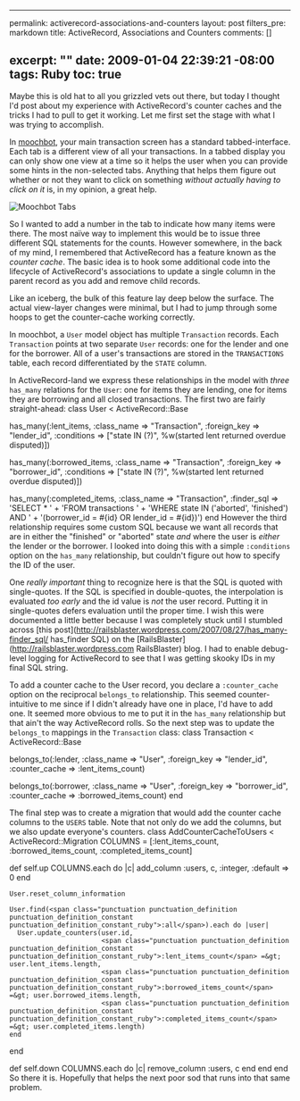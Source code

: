 ----- 
permalink: activerecord-associations-and-counters
layout: post
filters_pre: markdown
title: ActiveRecord, Associations and Counters
comments: []

excerpt: ""
date: 2009-01-04 22:39:21 -08:00
tags: Ruby
toc: true
-----
Maybe this is old hat to all you grizzled vets out there, but today I thought I'd post about my experience with ActiveRecord's counter caches and the tricks I had to pull to get it working. Let me first set the stage with what I was trying to accomplish.

In [moochbot](http://moochbot), your main transaction screen has a standard tabbed-interface. Each tab is a different view of all your transactions. In a tabbed display you can only show one view at a time so it helps the user when you can provide some hints in the non-selected tabs. Anything that helps them figure out whether or not they want to click on something _without actually having to click on it_ is, in my opinion, a great help.

![Moochbot Tabs](http://img.skitch.com/20090104-xi79khd8e9242dhbf5yes6nmg6.jpg)

So I wanted to add a number in the tab to indicate how many items were there. The most naïve way to implement this would be to issue three different SQL statements for the counts. However somewhere, in the back of my mind, I remembered that ActiveRecord has a feature known as the _counter cache_. The basic idea is to hook some additional code into the lifecycle of ActiveRecord's associations to update a single column in the parent record as you add and remove child records.

Like an iceberg, the bulk of this feature lay deep below the surface. The actual view-layer changes were minimal, but I had to jump through some hoops to get the counter-cache working correctly.

In moochbot, a `User` model object has multiple `Transaction` records. Each `Transaction` points at two separate `User` records: one for the lender and one for the borrower. All of a user's transactions are stored in the `TRANSACTIONS` table, each record differentiated by the `STATE` column.

In ActiveRecord-land we express these relationships in the model with _three_ `has_many` relations for the `User`: one for items they are lending, one for items they are borrowing and all closed transactions. The first two are fairly straight-ahead:
<span class="meta meta_class meta_class_ruby"><span class="keyword keyword_control keyword_control_class keyword_control_class_ruby">class User<span class="entity entity_other entity_other_inherited-class entity_other_inherited-class_ruby"> <span class="punctuation punctuation_separator punctuation_separator_inheritance punctuation_separator_inheritance_ruby">&lt; ActiveRecord::Base</span></span></span>

  has_many(<span class="punctuation punctuation_definition punctuation_definition_constant punctuation_definition_constant_ruby">:lent_items</span>,
           <span class="punctuation punctuation_definition punctuation_definition_constant punctuation_definition_constant_ruby">:class_name</span> =&gt; <span class="punctuation punctuation_definition punctuation_definition_string punctuation_definition_string_begin punctuation_definition_string_begin_ruby">"Transaction"</span>,
           <span class="punctuation punctuation_definition punctuation_definition_constant punctuation_definition_constant_ruby">:foreign_key</span> =&gt; <span class="punctuation punctuation_definition punctuation_definition_string punctuation_definition_string_begin punctuation_definition_string_begin_ruby">"lender_id"</span>,
           <span class="punctuation punctuation_definition punctuation_definition_constant punctuation_definition_constant_ruby">:conditions</span> =&gt; [<span class="punctuation punctuation_definition punctuation_definition_string punctuation_definition_string_begin punctuation_definition_string_begin_ruby">"state IN (?)"</span>,
                           <span class="punctuation punctuation_definition punctuation_definition_string punctuation_definition_string_begin punctuation_definition_string_begin_ruby">%w(started lent returned overdue disputed)</span>])

  has_many(<span class="punctuation punctuation_definition punctuation_definition_constant punctuation_definition_constant_ruby">:borrowed_items</span>,
           <span class="punctuation punctuation_definition punctuation_definition_constant punctuation_definition_constant_ruby">:class_name</span> =&gt; <span class="punctuation punctuation_definition punctuation_definition_string punctuation_definition_string_begin punctuation_definition_string_begin_ruby">"Transaction"</span>,
           <span class="punctuation punctuation_definition punctuation_definition_constant punctuation_definition_constant_ruby">:foreign_key</span> =&gt; <span class="punctuation punctuation_definition punctuation_definition_string punctuation_definition_string_begin punctuation_definition_string_begin_ruby">"borrower_id"</span>,
           <span class="punctuation punctuation_definition punctuation_definition_constant punctuation_definition_constant_ruby">:conditions</span> =&gt; [<span class="punctuation punctuation_definition punctuation_definition_string punctuation_definition_string_begin punctuation_definition_string_begin_ruby">"state IN (?)"</span>,
                           <span class="punctuation punctuation_definition punctuation_definition_string punctuation_definition_string_begin punctuation_definition_string_begin_ruby">%w(started lent returned overdue disputed)</span>])

  has_many(<span class="punctuation punctuation_definition punctuation_definition_constant punctuation_definition_constant_ruby">:completed_items</span>,
           <span class="punctuation punctuation_definition punctuation_definition_constant punctuation_definition_constant_ruby">:class_name</span> =&gt; <span class="punctuation punctuation_definition punctuation_definition_string punctuation_definition_string_begin punctuation_definition_string_begin_ruby">"Transaction"</span>,
           <span class="punctuation punctuation_definition punctuation_definition_constant punctuation_definition_constant_ruby">:finder_sql</span> =&gt; <span class="punctuation punctuation_definition punctuation_definition_string punctuation_definition_string_begin punctuation_definition_string_begin_ruby">'SELECT * '</span> +
           <span class="punctuation punctuation_definition punctuation_definition_string punctuation_definition_string_begin punctuation_definition_string_begin_ruby">'FROM transactions '</span> +
           <span class="punctuation punctuation_definition punctuation_definition_string punctuation_definition_string_begin punctuation_definition_string_begin_ruby">'WHERE state IN (\'aborted\', \'finished\') AND '</span> +
           <span class="punctuation punctuation_definition punctuation_definition_string punctuation_definition_string_begin punctuation_definition_string_begin_ruby">'(borrower_id = #{id} OR lender_id = #{id})'</span>)
end</span></pre>
However the third relationship requires some custom SQL because we want all records that are in either the "finished" or "aborted" state _and_ where the user is _either_ the lender or the borrower. I looked into doing this with a simple `:conditions` option on the `has_many` relationship, but couldn't figure out how to specify the ID of the user.

One _really important_ thing to recognize here is that the SQL is quoted with single-quotes. If the SQL is specified in double-quotes, the interpolation is evaluated _too early_ and the id value is _not_ the user record. Putting it in single-quotes defers evaluation until the proper time. I wish this were documented a little better because I was completely stuck until I stumbled across [this post](http://railsblaster.wordpress.com/2007/08/27/has_many-finder_sql/ has_finder SQL) on the [RailsBlaster](http://railsblaster.wordpress.com RailsBlaster) blog. I had to enable debug-level logging for ActiveRecord to see that I was getting skooky IDs in my final SQL string.

To add a counter cache to the User record, you declare a `:counter_cache` option on the reciprocal `belongs_to` relationship. This seemed counter-intuitive to me since if I didn't already have one in place, I'd have to add one. It seemed more obvious to me to put it in the `has_many` relationship but that ain't the way ActiveRecord rolls. So the next step was to update the `belongs_to` mappings in the `Transaction` class:
<span class="meta meta_class meta_class_ruby"><span class="keyword keyword_control keyword_control_class keyword_control_class_ruby">class Transaction<span class="entity entity_other entity_other_inherited-class entity_other_inherited-class_ruby"> <span class="punctuation punctuation_separator punctuation_separator_inheritance punctuation_separator_inheritance_ruby">&lt; ActiveRecord::Base</span></span></span>

  belongs_to(<span class="punctuation punctuation_definition punctuation_definition_constant punctuation_definition_constant_ruby">:lender</span>,
             <span class="punctuation punctuation_definition punctuation_definition_constant punctuation_definition_constant_ruby">:class_name</span> =&gt; <span class="punctuation punctuation_definition punctuation_definition_string punctuation_definition_string_begin punctuation_definition_string_begin_ruby">"User"</span>,
             <span class="punctuation punctuation_definition punctuation_definition_constant punctuation_definition_constant_ruby">:foreign_key</span> =&gt; <span class="punctuation punctuation_definition punctuation_definition_string punctuation_definition_string_begin punctuation_definition_string_begin_ruby">"lender_id"</span>,
             <span class="punctuation punctuation_definition punctuation_definition_constant punctuation_definition_constant_ruby">:counter_cache</span> =&gt; <span class="punctuation punctuation_definition punctuation_definition_constant punctuation_definition_constant_ruby">:lent_items_count</span>)

  belongs_to(<span class="punctuation punctuation_definition punctuation_definition_constant punctuation_definition_constant_ruby">:borrower</span>,
             <span class="punctuation punctuation_definition punctuation_definition_constant punctuation_definition_constant_ruby">:class_name</span> =&gt; <span class="punctuation punctuation_definition punctuation_definition_string punctuation_definition_string_begin punctuation_definition_string_begin_ruby">"User"</span>,
             <span class="punctuation punctuation_definition punctuation_definition_constant punctuation_definition_constant_ruby">:foreign_key</span> =&gt; <span class="punctuation punctuation_definition punctuation_definition_string punctuation_definition_string_begin punctuation_definition_string_begin_ruby">"borrower_id"</span>,
             <span class="punctuation punctuation_definition punctuation_definition_constant punctuation_definition_constant_ruby">:counter_cache</span> =&gt; <span class="punctuation punctuation_definition punctuation_definition_constant punctuation_definition_constant_ruby">:borrowed_items_count</span>)
end</span></pre>

The final step was to create a migration that would add the counter cache columns to the `USERS` table. Note that not only do we add the columns, but we also update everyone's counters.
<span class="meta meta_class meta_class_ruby"><span class="keyword keyword_control keyword_control_class keyword_control_class_ruby">class AddCounterCacheToUsers<span class="entity entity_other entity_other_inherited-class entity_other_inherited-class_ruby"> <span class="punctuation punctuation_separator punctuation_separator_inheritance punctuation_separator_inheritance_ruby">&lt; ActiveRecord::Migration</span></span></span>
  COLUMNS = [<span class="punctuation punctuation_definition punctuation_definition_constant punctuation_definition_constant_ruby">:lent_items_count</span>,
             <span class="punctuation punctuation_definition punctuation_definition_constant punctuation_definition_constant_ruby">:borrowed_items_count</span>,
             <span class="punctuation punctuation_definition punctuation_definition_constant punctuation_definition_constant_ruby">:completed_items_count</span>]

  <span class="keyword keyword_control keyword_control_def keyword_control_def_ruby">def self.up</span>
    COLUMNS.each do |c|
      add_column <span class="punctuation punctuation_definition punctuation_definition_constant punctuation_definition_constant_ruby">:users</span>, c, <span class="punctuation punctuation_definition punctuation_definition_constant punctuation_definition_constant_ruby">:integer</span>, <span class="punctuation punctuation_definition punctuation_definition_constant punctuation_definition_constant_ruby">:default</span> =&gt; 0
    end

    User.reset_column_information

    User.find(<span class="punctuation punctuation_definition punctuation_definition_constant punctuation_definition_constant_ruby">:all</span>).each do |user|
      User.update_counters(user.id,
                           <span class="punctuation punctuation_definition punctuation_definition_constant punctuation_definition_constant_ruby">:lent_items_count</span> =&gt; user.lent_items.length,
                           <span class="punctuation punctuation_definition punctuation_definition_constant punctuation_definition_constant_ruby">:borrowed_items_count</span> =&gt; user.borrowed_items.length,
                           <span class="punctuation punctuation_definition punctuation_definition_constant punctuation_definition_constant_ruby">:completed_items_count</span> =&gt; user.completed_items.length)
    end
  end

  <span class="keyword keyword_control keyword_control_def keyword_control_def_ruby">def self.down</span>
    COLUMNS.each do |c|
      remove_column <span class="punctuation punctuation_definition punctuation_definition_constant punctuation_definition_constant_ruby">:users</span>, c
    end
  end
end
</span></pre>
So there it is. Hopefully that helps the next poor sod that runs into that same problem.
